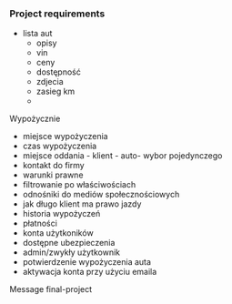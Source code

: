 
### Project requirements
- lista aut
    - opisy
    - vin
    - ceny
    - dostępność
    - zdjecia
    - zasieg km
    - 
Wypożycznie
  - miejsce wypożyczenia
  - czas wypożyczenia
   - miejsce oddania
         - klient
         - auto- wybor pojedynczego
- kontakt do firmy
- warunki prawne
- filtrowanie po właściwościach
- odnośniki do mediów społecznościowych
- jak długo klient ma prawo jazdy
- historia wypożyczeń
- płatności
- konta użytkoników
- dostępne ubezpieczenia
- admin/zwykły użytkownik
- potwierdzenie wypożyczenia auta
- aktywacja konta przy użyciu emaila


Message final-project
